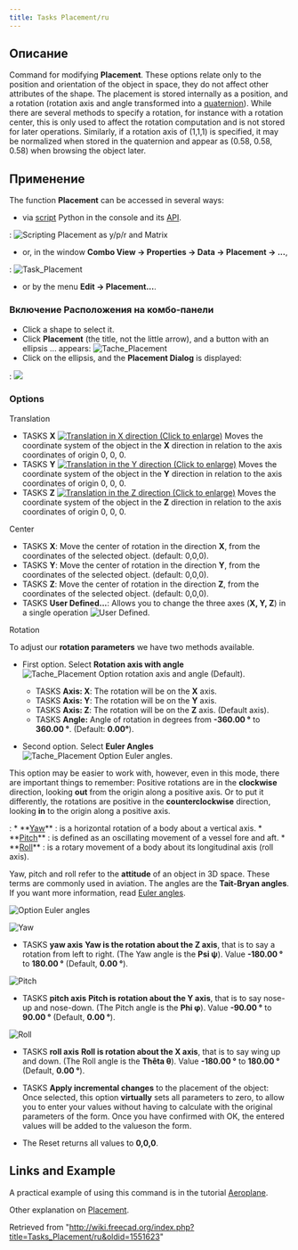 ```yaml
---
title: Tasks Placement/ru
---
```

## Описание

Command for modifying **Placement**.
These options relate only to the position and orientation of the object in space, they do not affect other attributes of the shape. The placement is stored internally as a position, and a rotation (rotation axis and angle transformed into a [quaternion](https://en.wikipedia.org/wiki/Quaternions_and_spatial_rotation)). While there are several methods to specify a rotation, for instance with a rotation center, this is only used to affect the rotation computation and is not stored for later operations. Similarly, if a rotation axis of (1,1,1) is specified, it may be normalized when stored in the quaternion and appear as (0.58, 0.58, 0.58) when browsing the object later.

## Применение

The function **Placement** can be accessed in several ways:

* via [script](/Python_scripting_tutorial#Vecteurs_et_Positions "Python scripting tutorial") Python in the console and its [API](/Placement_API "Placement API").

:   ![Scripting Placement as y/p/r and Matrix](/images/PlacePyConv10.png)

* or, in the window **Combo View → Properties → Data → Placement → ...**,

:   ![Task_Placement](/images/Tache_Placement_fr_01.png)

* or by the menu **Edit → Placement...**.

### Включение Расположения на комбо-панели

* Click a shape to select it.
* Click **Placement** (the title, not the little arrow), and a button with an ellipsis ... appears: ![Tache_Placement](/images/Tache_Placement_01_fr_00.png)
* Click on the ellipsis, and the **Placement Dialog** is displayed:

:   ![](/images/Tache_Placement_en_02.png)

### Options

Translation

* TASKS **X** [![Translation in X direction (Click to enlarge)](/images/Tache_Placement_Translation_X_fr.gif)](/File:Tache_Placement_Translation_X_fr.gif  "Translation in X direction (Click to enlarge)") Moves the coordinate system of the object in the **X** direction in relation to the axis coordinates of origin 0, 0, 0.
* TASKS **Y** [![Translation in the Y direction (Click to enlarge)](/images/Tache_Placement_Translation_Y_fr.gif)](/File:Tache_Placement_Translation_Y_fr.gif  "Translation in the Y direction (Click to enlarge)") Moves the coordinate system of the object in the **Y** direction in relation to the axis coordinates of origin 0, 0, 0.
* TASKS **Z** [![Translation in the Z direction (Click to enlarge)](/images/Tache_Placement_Translation_Z_fr.gif)](/File:Tache_Placement_Translation_Z_fr.gif  "Translation in the Z direction (Click to enlarge)") Moves the coordinate system of the object in the **Z** direction in relation to the axis coordinates of origin 0, 0, 0.

Center

* TASKS **X**: Move the center of rotation in the direction **X**, from the coordinates of the selected object. (default: 0,0,0).
* TASKS **Y**: Move the center of rotation in the direction **Y**, from the coordinates of the selected object. (default: 0,0,0).
* TASKS **Z**: Move the center of rotation in the direction **Z**, from the coordinates of the selected object. (default: 0,0,0).
* TASKS **User Defined...**: Allows you to change the three axes (**X, Y, Z**) in a single operation ![User Defined](/images/Part_Revolve_fr_06.png).

Rotation

To adjust our **rotation parameters** we have two methods available.

* First option. Select  **Rotation axis with angle** ![Tache_Placement Option rotation axis and angle](/images/Tache_Placement_fr_05.png) (Default).
  + TASKS **Axis: X**: The rotation will be on the **X** axis.
  + TASKS **Axis: Y**: The rotation will be on the **Y** axis.
  + TASKS **Axis: Z**: The rotation will be on the **Z** axis. (Default axis).
  + TASKS **Angle:** Angle of rotation in degrees from **-360.00 °** to **360.00 °**. (Default: **0.00°**).

* Second option. Select **Euler Angles** ![Tache_Placement Option Euler angles](/images/Tache_Placement_fr_04.png).

This option may be easier to work with, however, even in this mode, there are important things to remember: Positive rotations are in the **clockwise** direction, looking **out** from the origin along a positive axis. Or to put it differently, the rotations are positive in the **counterclockwise** direction, looking **in** to the origin along a positive axis.

:   * **[Yaw](https://en.wikipedia.org/wiki/Flight_dynamics_(fixed-wing_aircraft))** : is a horizontal rotation of a body about a vertical axis.
    * **[Pitch](https://en.wikipedia.org/wiki/Flight_dynamics_(fixed-wing_aircraft))** : is defined as an oscillating movement of a vessel fore and aft.
    * **[Roll](https://en.wikipedia.org/wiki/Flight_dynamics_(fixed-wing_aircraft))** : is a rotary movement of a body about its longitudinal axis (roll axis).

Yaw, pitch and roll refer to the **attitude** of an object in 3D space. These terms are commonly used in aviation. The angles are the **Tait-Bryan angles**. If you want more information, read [Euler angles](https://en.wikipedia.org/wiki/Euler_angles).

![Option Euler angles](/images/Tache_Placement_en_03.png)

![Yaw](/images/Tache_Placement_Lacet_fr_Mini.gif)

* TASKS **yaw axis** **Yaw is the rotation about the Z axis**, that is to say a rotation from left to right. (The Yaw angle is the **Psi ψ**). Value **-180.00 °** to **180.00 °** (Default, **0.00 °**).

![Pitch](/images/Tache_Placement_Tangage_fr_Mini.gif)

* TASKS **pitch axis** **Pitch is rotation about the Y axis**, that is to say nose-up and nose-down. (The Pitch angle is the **Phi φ**). Value **-90.00 °** to **90.00 °** (Default, **0.00 °**).

![Roll](/images/Tache_Placement_Roulis_fr_Mini.gif)

* TASKS **roll axis** **Roll is rotation about the X axis**, that is to say wing up and down. (The Roll angle is the **Thêta θ**). Value **-180.00 °** to **180.00 °** (Default, **0.00 °**).

* TASKS **Apply incremental changes** to the placement of the object: Once selected, this option **virtually** sets all parameters to zero, to allow you to enter your values ​​without having to calculate with the original parameters of the form. Once you have confirmed with OK, the entered values ​​will be added to the values ​​on the form.

* The Reset returns all values ​​to **0,0,0**.

## Links and Example

A practical example of using this command is in the tutorial [Aeroplane](/Aeroplane "Aeroplane").

Other explanation on [Placement](/Placement "Placement").

Retrieved from "<http://wiki.freecad.org/index.php?title=Tasks_Placement/ru&oldid=1551623>"